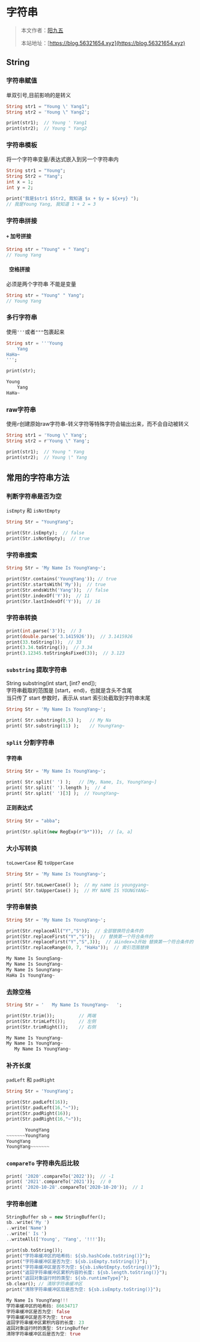 # 字符串

> 本文作者：[阳九五](https://github.com/CN-YoungYang)
>
> 本站地址：[https://blog.56321654.xyz](https://blog.56321654.xyz)


## String
### 字符串赋值
单双引号,目前影响的是转义
```dart
String str1 = "Young \' Yang1";
String str2 = 'Young \" Yang2';

print(str1);  // Young ' Yang1
print(str2);  // Young " Yang2
```

### 字符串模板
将一个字符串变量/表达式嵌入到另一个字符串内
```dart
String str1 = "Young";
String Str2 = "Yang";
int x = 1;
int y = 2;

print("我是$str1 $Str2, 我知道 $x + $y = ${x+y} ");
// 我是Young Yang, 我知道 1 + 2 = 3
```

### 字符串拼接
#### `+` 加号拼接
```dart
String str = "Young" + " Yang";
// Young Yang
```
#### ` `空格拼接
必须是两个字符串 不能是变量
```dart
String str = "Young" " Yang";
// Young Yang
```

### 多行字符串
使用`'''`或者`"""`包裹起来
```dart
String str = '''Young
    Yang
HaHa~
''';

print(str);

Young
    Yang
HaHa~
```

### raw字符串
使用`r`创建原始raw字符串-转义字符等特殊字符会输出出来，而不会自动被转义
```dart
String str1 = 'Young \" Yang';
String str2 = r'Young \" Yang';

print(str1);  // Young " Yang
print(str2);  // Young \" Yang
```


## 常用的字符串方法
### 判断字符串是否为空
`isEmpty` 和 `isNotEmpty`
```dart
String Str = "YoungYang";

print(Str.isEmpty);  // false
print(Str.isNotEmpty);  // true
```

### 字符串搜索
```dart
String Str = 'My Name Is YoungYang~';

print(Str.contains('YoungYang')); // true
print(Str.startsWith('My'));  // true
print(Str.endsWith('Yang'));  // false
print(Str.indexOf('Y'));  // 11
print(Str.lastIndexOf('Y'));  // 16
```

### 字符串转换
```dart
print(int.parse('3'));  // 3
print(double.parse('3.1415926'));  // 3.1415926
print(33.toString());  // 33
print(3.34.toString());  // 3.34
print(3.12345.toStringAsFixed(3));  // 3.123
```


### `substring` 提取字符串
String substring(int start, [int? end]);  
字符串截取的范围是 [start，end)，也就是含头不含尾  
当只传了 start 参数时，表示从 start 索引处截取到字符串末尾
```dart
String Str = 'My Name Is YoungYang~';

print( Str.substring(0,5) );   // My Na
print( Str.substring(11) );    // YoungYang~
```

### `split` 分割字符串
#### 字符串
```dart
String Str = 'My Name Is YoungYang~';

print( Str.split(' ') );   // [My, Name, Is, YoungYang~]
print( Str.split(' ').length );  // 4
print( Str.split(' ')[3] );  // YoungYang~
```
#### 正则表达式
```dart
String Str = "abba";

print(Str.split(new RegExp(r"b*")));  // [a, a]
```

### 大小写转换
`toLowerCase` 和 `toUpperCase`
```dart
String Str = 'My Name Is YoungYang~';

print( Str.toLowerCase() );  // my name is youngyang~
print( Str.toUpperCase() );  // MY NAME IS YOUNGYANG~
```

### 字符串替换
```dart
String Str = 'My Name Is YoungYang~';

print(Str.replaceAll("Y","S"));  // 全部替换符合条件的
print(Str.replaceFirst("Y","S"));  // 替换第一个符合条件的
print(Str.replaceFirst("Y","S",3));  // 从index=3开始 替换第一个符合条件的
print(Str.replaceRange(0, 7, "HaHa"));  // 索引范围替换

My Name Is SoungSang~
My Name Is SoungYang~
My Name Is SoungYang~
HaHa Is YoungYang~
```

### 去除空格
```dart
String Str = '   My Name Is YoungYang~   ';

print(Str.trim());         // 两端
print(Str.trimLeft());     // 左侧
print(Str.trimRight());    // 右侧

My Name Is YoungYang~
My Name Is YoungYang~   
   My Name Is YoungYang~
```


### 补齐长度
`padLeft` 和 `padRight`
```dart
String Str = 'YoungYang';

print(Str.padLeft(16));
print(Str.padLeft(16,"~"));
print(Str.padRight(16));
print(Str.padRight(16,"~"));

       YoungYang
~~~~~~~YoungYang
YoungYang       
YoungYang~~~~~~~
```

### `compareTo` 字符串先后比较
```dart
print( '2020'.compareTo('2022'));  // -1
print( '2021'.compareTo('2021'));  // 0
print( '2020-10-28'.compareTo('2020-10-20'));  // 1
```

### 字符串创建
```dart
StringBuffer sb = new StringBuffer();
sb..write('My ')
..write('Name')
..write(' Is ')
..writeAll(['Young', 'Yang', '!!!']);

print(sb.toString());
print("字符串缓冲区的哈希码: ${sb.hashCode.toString()}");
print("字符串缓冲区是否为空: ${sb.isEmpty.toString()}");
print("字符串缓冲区是否不为空: ${sb.isNotEmpty.toString()}");
print("返回字符串缓冲区累积内容的长度: ${sb.length.toString()}");
print("返回对象运行时的类型: ${sb.runtimeType}");
sb.clear(); // 清除字符串缓冲区
print("清除字符串缓冲区后是否为空: ${sb.isEmpty.toString()}");

My Name Is YoungYang!!!
字符串缓冲区的哈希码: 86634717
字符串缓冲区是否为空: false
字符串缓冲区是否不为空: true
返回字符串缓冲区累积内容的长度: 23
返回对象运行时的类型: StringBuffer
清除字符串缓冲区后是否为空: true
```